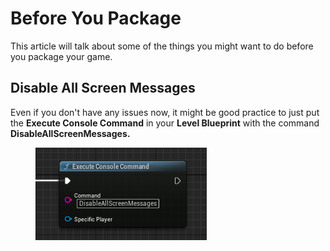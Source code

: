# Before You Package

This article will talk about some of the things you might want to do before you package your game.&#x20;

## Disable All Screen Messages

Even if you don't have any issues now, it might be good practice to just put the **Execute Console Command** in your **Level Blueprint** with the command **DisableAllScreenMessages.**\
&#x20;

<figure><img src="../../.gitbook/assets/image (205).png" alt=""><figcaption></figcaption></figure>
